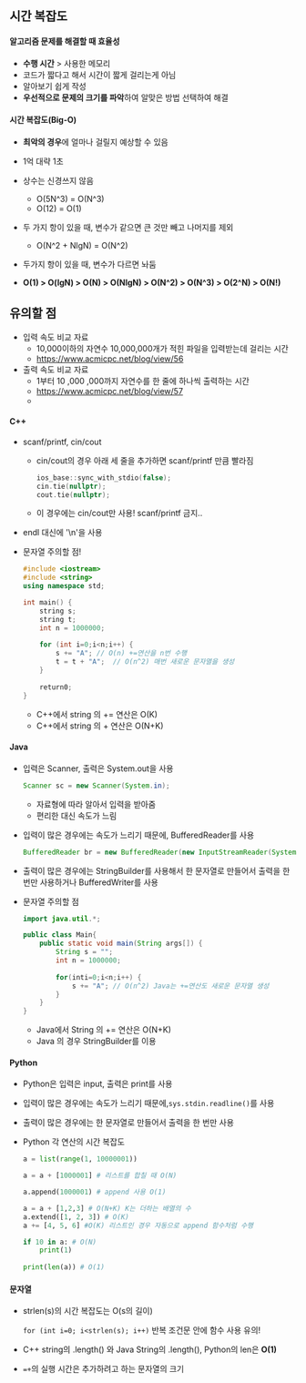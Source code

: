## 시간 복잡도

#### 알고리즘 문제를 해결할 때 효율성

- **수행 시간** > 사용한 메모리
- 코드가 짧다고 해서 시간이 짧게 걸리는게 아님
- 알아보기 쉽게 작성
- **우선적으로 문제의 크기를 파악**하여 알맞은 방법 선택하여 해결



#### 시간 복잡도(Big-O)

- **최악의 경우**에 얼마나 걸릴지 예상할 수 있음
- 1억 대략 1초
- 상수는 신경쓰지 않음
  - O(5N^3) = O(N^3)
  - O(12) = O(1)
- 두 가지 항이 있을 때, 변수가 같으면 큰 것만 빼고 나머지를 제외
  - O(N^2 + NlgN) = O(N^2)
- 두가지 항이 있을 때, 변수가 다르면 놔둠



- **O(1) > O(lgN) > O(N) > O(NlgN) > O(N^2) > O(N^3) > O(2^N) > O(N!)**





## 유의할 점

- 입력 속도 비교 자료
  - 10,000이하의 자연수 10,000,000개가 적힌 파일을 입력받는데 걸리는 시간
  - https://www.acmicpc.net/blog/view/56
- 출력 속도 비교 자료 
  - 1부터 10 ,000 ,000까지 자연수를 한 줄에 하나씩 출력하는 시간
  - https://www.acmicpc.net/blog/view/57
  - 

#### C++

- scanf/printf, cin/cout

  - cin/cout의 경우 아래 세 줄을 추가하면 scanf/printf 만큼 빨라짐

    ```c++
    ios_base::sync_with_stdio(false);
    cin.tie(nullptr);
    cout.tie(nullptr);
    ```

  - 이 경우에는 cin/cout만 사용! scanf/printf 금지..

- endl 대신에 '\n'을 사용

- 문자열 주의할 점!

  ```c++
  #include <iostream>
  #include <string>
  using namespace std;
  
  int main() {
      string s;
      string t;
      int n = 1000000;
      
      for (int i=0;i<n;i++) {
          s += "A";	// O(n) +=연산을 n번 수행
          t = t + "A";	// O(n^2) 매번 새로운 문자열을 생성
      }
      
      return0;
  }
  ```

  - C++에서 string 의 += 연산은 O(K)
  - C++에서 string 의 + 연산은 O(N+K)



#### Java

- 입력은 Scanner, 출력은 System.out을 사용

  ```java
  Scanner sc = new Scanner(System.in);
  ```

  - 자료형에 따라 알아서 입력을 받아줌
  - 편리한 대신 속도가 느림

- 입력이 많은 경우에는 속도가 느리기 때문에, BufferedReader를 사용

  ```java
  BufferedReader br = new BufferedReader(new InputStreamReader(System.in));
  ```

- 출력이 많은 경우에는 StringBuilder를 사용해서 한 문자열로 만들어서 출력을 한 번만 사용하거나 BufferedWriter를 사용

- 문자열 주의할 점

  ```java
  import java.util.*;
  
  public class Main{
      public static void main(String args[]) {
          String s = "";
          int n = 1000000;
          
          for(inti=0;i<n;i++) {
              s += "A";	// O(n^2) Java는 +=연산도 새로운 문자열 생성
          }
      }
  }
  ```

  - Java에서 String 의 += 연산은 O(N+K)
  - Java 의 경우 StringBuilder를 이용



#### Python

- Python은 입력은 input, 출력은 print를 사용
- 입력이 많은 경우에는 속도가 느리기 때문에,`sys.stdin.readline()`를 사용
- 출력이 많은 경우에는 한 문자열로 만들어서 출력을 한 번만 사용

- Python 각 연산의 시간 복잡도

  ```python
  a = list(range(1, 10000001))
  
  a = a + [1000001] # 리스트를 합칠 때 O(N)
  
  a.append(1000001) # append 사용 O(1)
  
  a = a + [1,2,3] # O(N+K) K는 더하는 배열의 수
  a.extend([1, 2, 3]) # O(K)
  a += [4, 5, 6] #O(K) 리스트인 경우 자동으로 append 함수처럼 수행
  
  if 10 in a: # O(N)
      print(1)
      
  print(len(a)) # O(1)
  ```

  



#### 문자열

- strlen(s)의 시간 복잡도는 O(s의 길이)

  `for (int i=0; i<strlen(s); i++)` 반복 조건문 안에 함수 사용 유의!

- C++ string의 .length() 와 Java String의 .length(), Python의 len은 **O(1)**

- `=+`의 실행 시간은 추가하려고 하는 문자열의 크기

